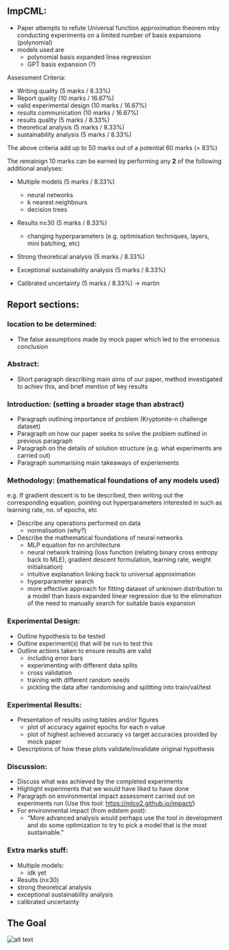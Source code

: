 ## ImpCML:

- Paper attempts to refute Universal function approximation theorem mby conducting experiments on a limited number of basis expansions (polynomial)
- models used are
    - polynomial basis expanded linea regression
    - GPT basis expansion (?)




Assessment Criteria:

- Writing quality (5 marks / 8.33%)
- Report quality (10 marks / 16.67%)
- valid experimental design (10 marks / 16.67%)
- results communication (10 marks / 16.67%)
- results quality (5 marks / 8.33%)
- theoretical analysis (5 marks / 8.33%)
- sustainability analysis (5 marks / 8.33%)

The above criteria add up to 50 marks out of a potential 60 marks (= 83%)

The remainign 10 marks can be earned by performing any **2** of the following additional analyses:

- Multiple models (5 marks / 8.33%)
    - neural networks
    - k nearest neighbours
    - decision trees


- Results n≥30 (5 marks / 8.33%)
    - changing hyperparameters (e.g. optimisation techniques, layers, mini batching, etc)
- Strong theoretical analysis (5 marks / 8.33%)
- Exceptional sustainability analysis (5 marks / 8.33%)
- Calibrated uncertainty (5 marks / 8.33%) -> martin


## **Report sections:**

### location to be determined:

- The false assumptions made by mock paper which led to the erroneous conclusion

### **Abstract:**

- Short paragraph describing main aims of our paper, method investigated to achiev this, and brief mention of key results

### **Introduction: (setting a broader stage than abstract)**

- Paragraph outlining importance of problem (Kryptonite-n challenge dataset)
- Paragraph on how our paper seeks to solve the problem outlined in previous paragraph
- Paragraph on the details of solution structure (e.g. what experiments are carried out)
- Paragraph summarising main takeaways of experiements

### **Methodology: (mathematical foundations of any models used)**

e.g. If gradient descent is to be described, then writing out the corresponding equation, pointing out hyperparameters interested in such as learning rate, no. of epochs, etc

- Describe any operations performed on data
    - normalisation (why?)
- Describe the mathematical foundations of neural networks
    - MLP equation for nn architecture
    - neural network training (loss function (relating binary cross entropy back to MLE), gradient descent formulation, learning rate, weight initialisation)
    - intuitive explanation linking back to universal approximation
    - hyperparameter search
    - more effective approach for fitting dataset of unknown distribution to a model than basis expanded linear regression due to the elimination of the need to manually search for suitable basis expansion

### **Experimental Design:**

- Outline hypothesis to be tested
- Outline experiment(s) that will be run to test this
- Outline actions taken to ensure results are valid
    - including error bars
    - experimenting with different data splits
    - cross validation
    - training with different random seeds
    - pickling the data after randomising and splitting into train/val/test

### **Experimental Results:**

- Presentation of results using tables and/or figures
    - plot of accuracy against epochs for each n value
    - plot of highest achieved accuracy vs target accuracies provided by mock paper
- Descriptions of how these plots validate/invalidate original hypothesis

### **Discussion:**

- Discuss what was achieved by the completed experiments
- HIghlight experiments that we would have liked to have done
- Paragraph on environmental impact assessment carried out on experiments run (Use this tool: https://mlco2.github.io/impact/)
- For environmental impact (from edstem post):
    - “More advanced analysis would perhaps use the tool in development and do some optimization to try to pick a model that is the most sustainable.”

### Extra marks stuff:

- Multiple models:
    - idk yet
- Results (n≥30)
- strong theoretical analysis
- exceptional sustainability analysis
- calibrated uncertainty


## The Goal ##
![alt text](image.png)



